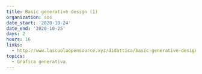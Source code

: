 ```yaml
---
title: Basic generative design (1)
organization: sos
date_start: '2020-10-24'
date_end: '2020-10-25'
days: 2
hours: 16
links:
  - http://www.lascuolaopensource.xyz/didattica/basic-generative-design-2020
topics:
  - Grafica generativa
---
```

